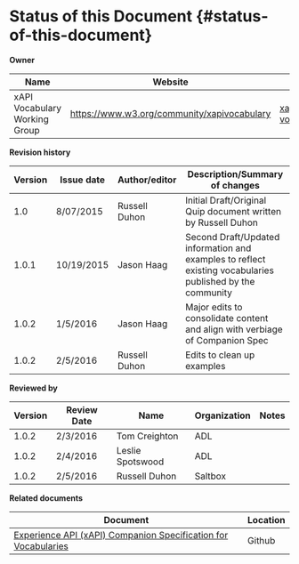 # Status of this Document {#status-of-this-document}

**Owner**

| Name | Website | Email |
| --- | --- | --- |
| xAPI Vocabulary Working Group | https://www.w3.org/community/xapivocabulary | xapi-vocabulary@adlnet.gov |

**Revision history**

| Version | Issue date | Author/editor | Description/Summary of changes |
| --- | --- | --- | --- |
| 1.0 | 8/07/2015 | Russell Duhon | Initial Draft/Original Quip document written by Russell Duhon |
| 1.0.1 | 10/19/2015 | Jason Haag | Second Draft/Updated information and examples to reflect existing vocabularies published by the community |
| 1.0.2 | 1/5/2016 | Jason Haag | Major edits to consolidate content and align with verbiage of Companion Spec |
| 1.0.2 | 2/5/2016 | Russell Duhon | Edits to clean up examples |

**Reviewed by**

| Version | Review Date | Name | Organization | Notes |
| --- | --- | --- | --- | --- |
| 1.0.2 | 2/3/2016 | Tom Creighton | ADL |  |
| 1.0.2 | 2/4/2016 | Leslie Spotswood | ADL |  |
| 1.0.2 | 2/5/2016 | Russell Duhon | Saltbox |  |

**Related documents**

| Document | Location |
| --- | --- |
| [Experience API (xAPI) Companion Specification for Vocabularies](https://github.com/adlnet/companion-specification-for-xapi-vocabularies/blob/master/SUMMARY.md) | Github |